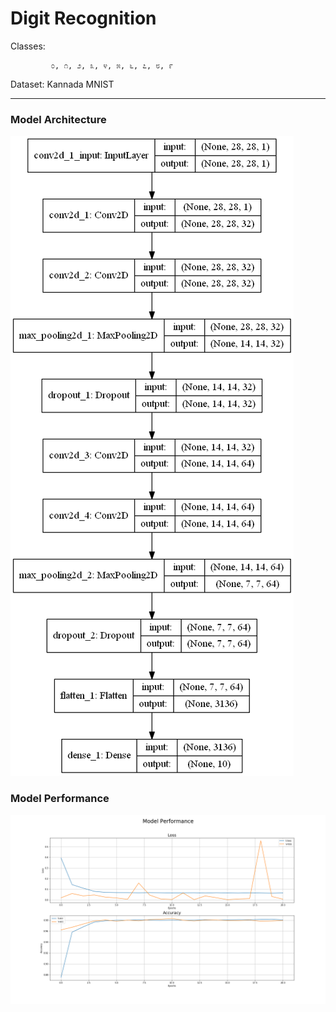 # Digit Recognition

Classes:
    
             ೦, ೧, ೨, ೩, ೪, ೫, ೬, ೭, ೮, ೯


Dataset: Kannada MNIST             
___
### Model Architecture
![model](model.png)

### Model Performance
![performance](history.png)